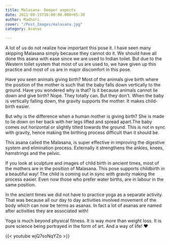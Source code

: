 ```yaml
---
title: Malasana- Deeper aspects
date: 2021-09-15T16:00:00.000+05:30
author: Madhuri
cover: "/Post_Images/malasana.jpg"
category: Asanas

---
```

A lot of us do not realize how important this pose it. I have seen many skipping Malasana simply because they cannot do it. We should have all done this asana with ease since we are used to Indian toilet. But due to the Western toilet system that most of us are used to, we have given up this practice and most of us are in major discomfort in this pose.

Have you seen animals giving birth? Most of the animals give birth where the position of the mother is such that the baby falls down vertically to the ground. Have you wondered why is that? Is it because animals cannot lie down and give birth? Nope. They totally can. But they don't. When the baby is vertically falling down, the gravity supports the mother. It makes child-birth easier.

But why is the difference when a human mother is giving birth? She is made to lie down on her back with her legs lifted and spread apart.The baby comes out horizontal or slightly tilted towards the ground. This is not in sync with gravity, hence making the birthing process difficult than it should be.

This asana called the Malasana, is super effective in improving the digestive system and elimination process. Externally it strengthens the ankles, knees, hamstrings and the pelvic.

If you look at sculpture and images of child birth in ancient times, most of the mothers are in the position of Malasana. This pose supports childbirth in a beautiful way! The child is coming out in sync with gravity making the process easier. Even now those who prefer water births, are in labour in the same position.

In the ancient times we did not have to practice yoga as a separate activity. That was because all our day to day activities involved movement of the body which can now be terms as asanas. In fact a lot of asanas are named after activities they are associated with!

Yoga is much beyond physical fitness. It is way more than weight loss. It is pure science being portrayed in the form of art. And a way of life! ❤️

{{< youtube wjQ7soNqYZo >}}